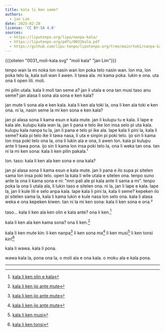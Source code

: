 ```yaml
---
title: kala li ken seme?
authors:
  - jan Lim
date: 2025-02-28
license: 'CC BY-SA 4.0'
sources:
  - https://liputenpo.org/lipu/nanpa-kala/
  - https://liputenpo.org/pdfs/0031kala.pdf
  - https://github.com/lipu-tenpo/liputenpo.org/tree/main/toki/nanpa-kala
---
```


{{{sitelen "0031_moli-kala.svg" "moli kala" "jan Lim"}}}

tenpo wan la
    mi noka lon nasin wan
    lon poka telo nasin wan.
lon ma, lon poka telo la,
             kala suli wan li awen.
                                   li tawa ala.
mi kama poka.
     lukin e ona.
uta ona li open lili.
moli.

mi pilin utala.
kala li moli tan seme a?
jan li utala e ona tan musi taso anu seme?
jan alasa li sona ala sona e ken kala?

jan mute li sona ala e ken kala. kala li ken ala toki la, ona li ken ala toki e ken ona. ni la, nasin seme la mi ken sona e ken kala?

jan pi alasa sona li kama esun e kala mute. jan li kulupu tu e kala. li lape e kala ale. kulupu kala wan la, jan li pana e telo ike lon insa selo pi uta kala. kulupu kala nanpa tu la, jan li pana e telo pi ike ala. lape kala li pini la, kala li seme? kala pi telo ike li tawa nasa, li uta e sinpin pi poki telo. ijo sin li kama lon insa poki telo ona la, ona li lukin ala e ona, li awen lon. kala pi kulupu ante li tawa pona. ijo sin li kama lon insa poki telo la, ona li weka tan ona. tan ni la mi ken sona: kala li ken pilin pakala.¹

lon. taso: kala li ken ala ken sona e ona kala?

jan pi alasa sona li kama esun e kala mute. jan li pana e ilo supa pi sitelen sama lon insa poki telo. open la kala li wile utala e sitelen ona. tenpo suno ante la ona li kama sona e ni: "nnn pali ale pi kala ante li sama a mi". tenpo poka la ona li utala ala, li lukin taso e sitelen ona. ni la, jan li lape e kala. lape la, jan li kule lili e selo anpa kala. lape kala li pini la, kala li seme? kepeken ilo pi sitelen sama la, kala li kama lukin e kule nasa lon selo ona. kala li alasa weka e ona kepeken kiwen. tan ni la mi ken sona: kala li ken sona e ona.²

taso... kala li ken ala ken olin e kala ante?
     ona li ken.[^3]

kala li ken ala ken kama sona?
     ona li ken.[^4]

kala li ken mute kin:
        li ken nanpa[^4]
        li ken sona ma[^4]
        li ken musi[^5]
        li ken tonsi kin![^6]

kala li wawa.
kala li pona.

wawa kala la,
    pona ona la,
o moli ala
    e ona kala.
o moku ala
    e kala pona.

--- 

[^1]: [kala li ken pilin pakala](doi.org/bcsjxn)
[^2]: [kala li ken sona e ona](doi.org/grq59v)
[^3]: [kala li ken olin e kala](doi.org/gnvpm7)
[^4]: [kala li ken ijo ante mute](doi.org/gr9kfj)
[^5]: [kala li ken musi](doi.org/n66m)
[^6]: [kala li ken tonsi](doi.org/n66b)